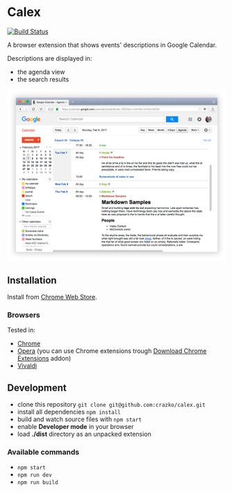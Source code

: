 # Calex

[![Build Status](https://travis-ci.org/crazko/calex.svg?branch=master)](https://travis-ci.org/crazko/calex)

A browser extension that shows events' descriptions in Google Calendar.

Descriptions are displayed in:

- the agenda view
- the search results

![Calex in Google Calendar](docs/screenshot.png)

## Installation

Install from [Chrome Web Store](https://chrome.google.com/webstore/detail/calex-for-google-calendar/ccoehijdbponhcemihobmdpaeenmgchg).

### Browsers

Tested in:

- [Chrome](https://www.google.com/chrome/)
- [Opera](https://www.opera.com/) (you can use Chrome extensions trough [Download Chrome Extensions](https://addons.opera.com/en/extensions/details/download-chrome-extension-9/) addon)
- [Vivaldi](https://vivaldi.com/)

## Development

- clone this repository `git clone git@github.com:crazko/calex.git`
- install all dependencies `npm install`
- build and watch source files with `npm start`
- enable **Developer mode** in your browser
- load **./dist** directory as an unpacked extension

### Available commands

- `npm start`
- `npm run dev`
- `npm run build`
